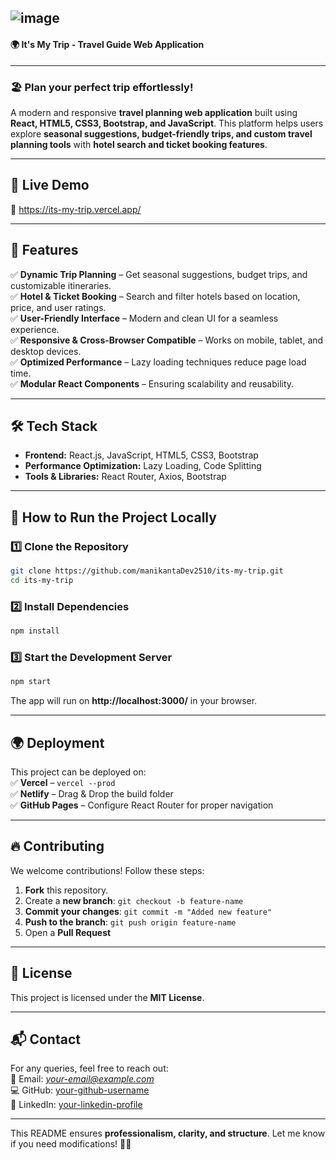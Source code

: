 ![image](https://github.com/user-attachments/assets/15a11ad9-f100-440f-9f94-d2b82d1aaebd)
---
#### 🌍 **It's My Trip - Travel Guide Web Application**  
---
### 🏖️ Plan your perfect trip effortlessly!  
A modern and responsive **travel planning web application** built using **React, HTML5, CSS3, Bootstrap, and JavaScript**. This platform helps users explore **seasonal suggestions, budget-friendly trips, and custom travel planning tools** with **hotel search and ticket booking features**.

---

## 🚀 **Live Demo**  
🔗 https://its-my-trip.vercel.app/  

---

## 📌 **Features**  

✅ **Dynamic Trip Planning** – Get seasonal suggestions, budget trips, and customizable itineraries.  
✅ **Hotel & Ticket Booking** – Search and filter hotels based on location, price, and user ratings.  
✅ **User-Friendly Interface** – Modern and clean UI for a seamless experience.  
✅ **Responsive & Cross-Browser Compatible** – Works on mobile, tablet, and desktop devices.  
✅ **Optimized Performance** – Lazy loading techniques reduce page load time.  
✅ **Modular React Components** – Ensuring scalability and reusability.  

---

## 🛠️ **Tech Stack**  

- **Frontend:** React.js, JavaScript, HTML5, CSS3, Bootstrap  
- **Performance Optimization:** Lazy Loading, Code Splitting  
- **Tools & Libraries:** React Router, Axios, Bootstrap  

---

## 🎯 **How to Run the Project Locally**  

### **1️⃣ Clone the Repository**  
```sh
git clone https://github.com/manikantaDev2510/its-my-trip.git
cd its-my-trip
```

### **2️⃣ Install Dependencies**  
```sh
npm install
```

### **3️⃣ Start the Development Server**  
```sh
npm start
```
The app will run on **http://localhost:3000/** in your browser.

---

## 🌍 **Deployment**  
This project can be deployed on:  
✅ **Vercel** – `vercel --prod`  
✅ **Netlify** – Drag & Drop the build folder  
✅ **GitHub Pages** – Configure React Router for proper navigation  

---

## 🔥 **Contributing**  
We welcome contributions! Follow these steps:  
1. **Fork** this repository.  
2. Create a **new branch**: `git checkout -b feature-name`  
3. **Commit your changes**: `git commit -m "Added new feature"`  
4. **Push to the branch**: `git push origin feature-name`  
5. Open a **Pull Request**  

---

## 📜 **License**  
This project is licensed under the **MIT License**.  

---

## 📬 **Contact**  
For any queries, feel free to reach out:  
📧 Email: *your-email@example.com*  
💻 GitHub: [your-github-username](https://github.com/yourusername)  
🔗 LinkedIn: [your-linkedin-profile](https://linkedin.com/in/yourname)  

---

This README ensures **professionalism, clarity, and structure**. Let me know if you need modifications! 🚀😊
